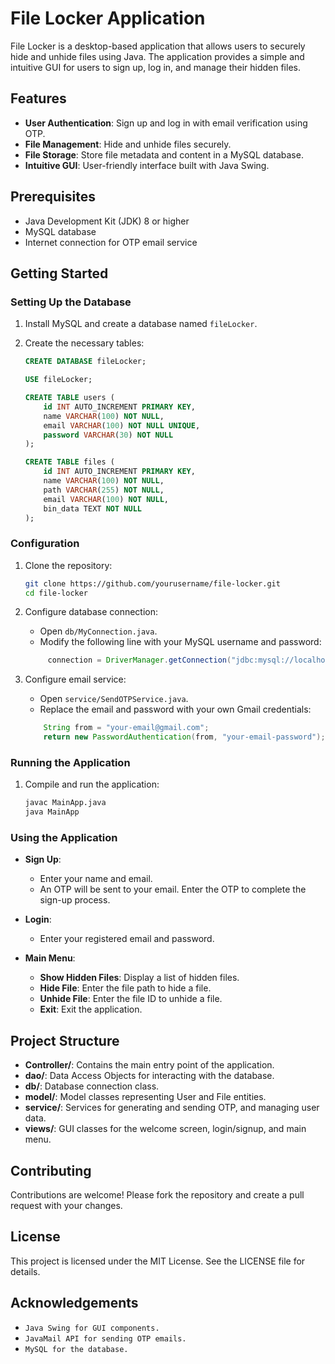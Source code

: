 # File Locker Application

File Locker is a desktop-based application that allows users to securely hide and unhide files using Java. The application provides a simple and intuitive GUI for users to sign up, log in, and manage their hidden files.

## Features

- **User Authentication**: Sign up and log in with email verification using OTP.
- **File Management**: Hide and unhide files securely.
- **File Storage**: Store file metadata and content in a MySQL database.
- **Intuitive GUI**: User-friendly interface built with Java Swing.

## Prerequisites

- Java Development Kit (JDK) 8 or higher
- MySQL database
- Internet connection for OTP email service

## Getting Started

### Setting Up the Database

1. Install MySQL and create a database named `fileLocker`.
2. Create the necessary tables:

    ```sql
    CREATE DATABASE fileLocker;

    USE fileLocker;

    CREATE TABLE users (
        id INT AUTO_INCREMENT PRIMARY KEY,
        name VARCHAR(100) NOT NULL,
        email VARCHAR(100) NOT NULL UNIQUE,
        password VARCHAR(30) NOT NULL
    );

    CREATE TABLE files (
        id INT AUTO_INCREMENT PRIMARY KEY,
        name VARCHAR(100) NOT NULL,
        path VARCHAR(255) NOT NULL,
        email VARCHAR(100) NOT NULL,
        bin_data TEXT NOT NULL
    );
    ```

### Configuration

1. Clone the repository:
    ```sh
    git clone https://github.com/yourusername/file-locker.git
    cd file-locker
    ```

2. Configure database connection:
    - Open `db/MyConnection.java`.
    - Modify the following line with your MySQL username and password:

   ```java
        connection = DriverManager.getConnection("jdbc:mysql://localhost:3306/fileLocker?useSSl=false", "root", "yourpassword");
    ```

3. Configure email service:
    - Open `service/SendOTPService.java`.
    - Replace the email and password with your own Gmail credentials:

    ```java
        String from = "your-email@gmail.com";
        return new PasswordAuthentication(from, "your-email-password");
    ```

### Running the Application

1. Compile and run the application:

    ```sh
    javac MainApp.java
    java MainApp
    ```

### Using the Application

- **Sign Up**:
  - Enter your name and email.
  - An OTP will be sent to your email. Enter the OTP to complete the sign-up process.

- **Login**:
  - Enter your registered email and password.

- **Main Menu**:
  - **Show Hidden Files**: Display a list of hidden files.
  - **Hide File**: Enter the file path to hide a file.
  - **Unhide File**: Enter the file ID to unhide a file.
  - **Exit**: Exit the application.

## Project Structure

- **Controller/**: Contains the main entry point of the application.
- **dao/**: Data Access Objects for interacting with the database.
- **db/**: Database connection class.
- **model/**: Model classes representing User and File entities.
- **service/**: Services for generating and sending OTP, and managing user data.
- **views/**: GUI classes for the welcome screen, login/signup, and main menu.

## Contributing

Contributions are welcome! Please fork the repository and create a pull request with your changes.

## License

This project is licensed under the MIT License. See the LICENSE file for details.

## Acknowledgements

-  ``Java Swing for GUI components.``
-  ``JavaMail API for sending OTP emails. ``
-  ``MySQL for the database.``
